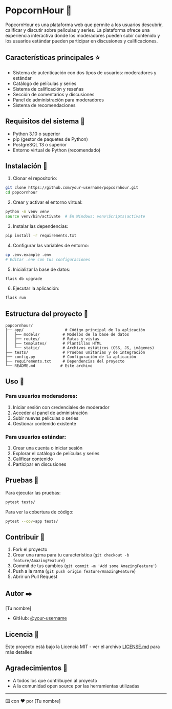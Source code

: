 # PopcornHour 🍿

PopcornHour es una plataforma web que permite a los usuarios descubrir, calificar y discutir sobre películas y series. La plataforma ofrece una experiencia interactiva donde los moderadores pueden subir contenido y los usuarios estándar pueden participar en discusiones y calificaciones.

## Características principales ⭐

- Sistema de autenticación con dos tipos de usuarios: moderadores y estándar
- Catálogo de películas y series
- Sistema de calificación y reseñas
- Sección de comentarios y discusiones
- Panel de administración para moderadores
- Sistema de recomendaciones

## Requisitos del sistema 🔧

- Python 3.10 o superior
- pip (gestor de paquetes de Python)
- PostgreSQL 13 o superior
- Entorno virtual de Python (recomendado)

## Instalación 🚀

1. Clonar el repositorio:
```bash
git clone https://github.com/your-username/popcornhour.git
cd popcornhour
```

2. Crear y activar el entorno virtual:
```bash
python -m venv venv
source venv/bin/activate  # En Windows: venv\Scripts\activate
```

3. Instalar las dependencias:
```bash
pip install -r requirements.txt
```

4. Configurar las variables de entorno:
```bash
cp .env.example .env
# Editar .env con tus configuraciones
```

5. Inicializar la base de datos:
```bash
flask db upgrade
```

6. Ejecutar la aplicación:
```bash
flask run
```

## Estructura del proyecto 📁

```
popcornhour/
├── app/                  # Código principal de la aplicación
│   ├── models/          # Modelos de la base de datos
│   ├── routes/          # Rutas y vistas
│   ├── templates/       # Plantillas HTML
│   └── static/          # Archivos estáticos (CSS, JS, imágenes)
├── tests/               # Pruebas unitarias y de integración
├── config.py            # Configuración de la aplicación
├── requirements.txt     # Dependencias del proyecto
└── README.md           # Este archivo
```

## Uso 📝

### Para usuarios moderadores:
1. Iniciar sesión con credenciales de moderador
2. Acceder al panel de administración
3. Subir nuevas películas o series
4. Gestionar contenido existente

### Para usuarios estándar:
1. Crear una cuenta o iniciar sesión
2. Explorar el catálogo de películas y series
3. Calificar contenido
4. Participar en discusiones

## Pruebas 🧪

Para ejecutar las pruebas:
```bash
pytest tests/
```

Para ver la cobertura de código:
```bash
pytest --cov=app tests/
```

## Contribuir 🤝

1. Fork el proyecto
2. Crear una rama para tu característica (`git checkout -b feature/AmazingFeature`)
3. Commit de tus cambios (`git commit -m 'Add some AmazingFeature'`)
4. Push a la rama (`git push origin feature/AmazingFeature`)
5. Abrir un Pull Request

## Autor ✒️

[Tu nombre]
- GitHub: [@your-username](https://github.com/your-username)

## Licencia 📄

Este proyecto está bajo la Licencia MIT - ver el archivo [LICENSE.md](LICENSE.md) para más detalles

## Agradecimientos 🎁

- A todos los que contribuyen al proyecto
- A la comunidad open source por las herramientas utilizadas

---
⌨️ con ❤️ por [Tu nombre]